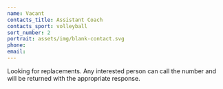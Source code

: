```yaml
---
name: Vacant
contacts_title: Assistant Coach
contacts_sport: volleyball
sort_number: 2
portrait: assets/img/blank-contact.svg
phone:
email:
---
```

Looking for replacements. Any interested person can call the number and will be returned with the appropriate response.&nbsp;